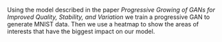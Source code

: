 Using the model described in the paper <i>Progressive Growing of GANs for Improved Quality, Stability, and Variation</i> we train a progressive GAN to generate MNIST data. Then we use a heatmap to show the areas of interests that have the biggest impact on our model.
